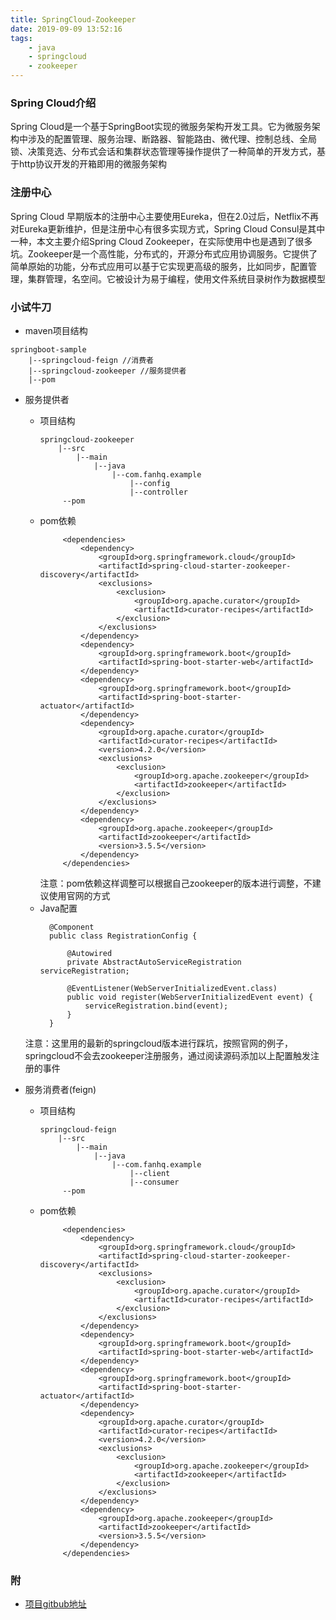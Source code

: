 ```yaml
---
title: SpringCloud-Zookeeper
date: 2019-09-09 13:52:16
tags:
    - java
    - springcloud
    - zookeeper
---
```


### Spring Cloud介绍
Spring Cloud是一个基于SpringBoot实现的微服务架构开发工具。它为微服务架构中涉及的配置管理、服务治理、断路器、智能路由、微代理、控制总线、全局锁、决策竞选、分布式会话和集群状态管理等操作提供了一种简单的开发方式，基于http协议开发的开箱即用的微服务架构

### 注册中心
Spring Cloud 早期版本的注册中心主要使用Eureka，但在2.0过后，Netflix不再对Eureka更新维护，但是注册中心有很多实现方式，Spring Cloud Consul是其中一种，本文主要介绍Spring Cloud Zookeeper，在实际使用中也是遇到了很多坑。Zookeeper是一个高性能，分布式的，开源分布式应用协调服务。它提供了简单原始的功能，分布式应用可以基于它实现更高级的服务，比如同步，配置管理，集群管理，名空间。它被设计为易于编程，使用文件系统目录树作为数据模型

### 小试牛刀

* maven项目结构  
```
springboot-sample  
    |--springcloud-feign //消费者
    |--springcloud-zookeeper //服务提供者
    |--pom
```
<!-- more -->

* 服务提供者

     + 项目结构
        ```
        springcloud-zookeeper
            |--src
                |--main
                    |--java
                        |--com.fanhq.example
                            |--config
                            |--controller
             --pom        
       ``` 
    +  pom依赖
       ```
            <dependencies>
                <dependency>
                    <groupId>org.springframework.cloud</groupId>
                    <artifactId>spring-cloud-starter-zookeeper-discovery</artifactId>
                    <exclusions>
                        <exclusion>
                            <groupId>org.apache.curator</groupId>
                            <artifactId>curator-recipes</artifactId>
                        </exclusion>
                    </exclusions>
                </dependency>
                <dependency>
                    <groupId>org.springframework.boot</groupId>
                    <artifactId>spring-boot-starter-web</artifactId>
                </dependency>
                <dependency>
                    <groupId>org.springframework.boot</groupId>
                    <artifactId>spring-boot-starter-actuator</artifactId>
                </dependency>
                <dependency>
                    <groupId>org.apache.curator</groupId>
                    <artifactId>curator-recipes</artifactId>
                    <version>4.2.0</version>
                    <exclusions>
                        <exclusion>
                            <groupId>org.apache.zookeeper</groupId>
                            <artifactId>zookeeper</artifactId>
                        </exclusion>
                    </exclusions>
                </dependency>
                <dependency>
                    <groupId>org.apache.zookeeper</groupId>
                    <artifactId>zookeeper</artifactId>
                    <version>3.5.5</version>
                </dependency>
            </dependencies>
       ```
       注意：pom依赖这样调整可以根据自己zookeeper的版本进行调整，不建议使用官网的方式
    + Java配置
      ```
        @Component
        public class RegistrationConfig {

            @Autowired
            private AbstractAutoServiceRegistration serviceRegistration;

            @EventListener(WebServerInitializedEvent.class)
            public void register(WebServerInitializedEvent event) {
                serviceRegistration.bind(event);
            }
        }
      ```
    注意：这里用的最新的springcloud版本进行踩坑，按照官网的例子，springcloud不会去zookeeper注册服务，通过阅读源码添加以上配置触发注册的事件

* 服务消费者(feign)

    + 项目结构
        ```
        springcloud-feign
            |--src
                |--main
                    |--java
                        |--com.fanhq.example
                            |--client
                            |--consumer
             --pom        
       ``` 
    +  pom依赖
       ```
            <dependencies>
                <dependency>
                    <groupId>org.springframework.cloud</groupId>
                    <artifactId>spring-cloud-starter-zookeeper-discovery</artifactId>
                    <exclusions>
                        <exclusion>
                            <groupId>org.apache.curator</groupId>
                            <artifactId>curator-recipes</artifactId>
                        </exclusion>
                    </exclusions>
                </dependency>
                <dependency>
                    <groupId>org.springframework.boot</groupId>
                    <artifactId>spring-boot-starter-web</artifactId>
                </dependency>
                <dependency>
                    <groupId>org.springframework.boot</groupId>
                    <artifactId>spring-boot-starter-actuator</artifactId>
                </dependency>
                <dependency>
                    <groupId>org.apache.curator</groupId>
                    <artifactId>curator-recipes</artifactId>
                    <version>4.2.0</version>
                    <exclusions>
                        <exclusion>
                            <groupId>org.apache.zookeeper</groupId>
                            <artifactId>zookeeper</artifactId>
                        </exclusion>
                    </exclusions>
                </dependency>
                <dependency>
                    <groupId>org.apache.zookeeper</groupId>
                    <artifactId>zookeeper</artifactId>
                    <version>3.5.5</version>
                </dependency>
            </dependencies>
       ```


###  附     
+ [项目gitbub地址](https://github.com/fanhq/springcloud-sample)